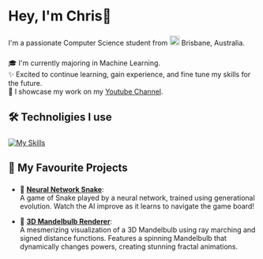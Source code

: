 <h1 align="left">Hey, I'm Chris👋</h1>

###

<p align="left">I'm a passionate Computer Science student from 
  <img
  src="https://flagcdn.com/w20/au.png"
  srcset="https://flagcdn.com/w40/au.png 2x"
  width="20"
  alt="Australia">
  Brisbane, Australia.</p>

###

<p align="left">🎓 I'm currently majoring in Machine Learning.<br>✨ Excited to continue learning, gain experience, and fine tune my skills for the future.<br>🎥 I showcase my work on my <a href="https://youtube.com/@karismcode?si=Nv4U8jM9Kxui9up8">Youtube Channel</a>.</p>

###

<h2 align="left">🛠️ Technoligies I use</h2>

###

[![My Skills](https://skillicons.dev/icons?i=react,mongodb,express,firebase,nodejs,js,ts,java,c,py,figma)](https://skillicons.dev)

###

<h2 align="left">🧠 My Favourite Projects</h2>

###

- 🐍 [**Neural Network Snake**](https://github.com/marchchris/SnakeGeneticAI):  
  A game of Snake played by a neural network, trained using generational evolution. Watch the AI improve as it learns to navigate the game board!  

- 🌌 [**3D Mandelbulb Renderer**](https://github.com/marchchris/3DRayMarching):  
A mesmerizing visualization of a 3D Mandelbulb using ray marching and signed distance functions. Features a spinning Mandelbulb that dynamically changes powers, creating stunning fractal animations. 
